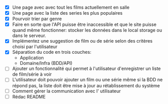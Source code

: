 - [x] Une page avec avec tout les films actuellement en salle
- [x] Une page avec la liste des series les plus populaires
- [x] Pourvoir trier par genre
- [x] Faire en sorte que l'API puisse être inaccessible et que le site puisse quand même fonctionner: stocker les données dans le local storage ou dans le serveur.
- [x] Implémentez une suggestion de film ou de série selon des critères choisi par l'utilisateur
- [x] Séparation du code en trois couches:
  - Application
  - Domaine/Infra (BDD/API)
- [ ] Ajouter un fonctionnalité qui permet à l'utilisateur d'enregistrer un liste de film/série à voir
- [ ] L'utilisateur doit pouvoir ajouter un film ou une série même si la BDD ne répond pas, la liste doit être mise à jour au rétablissement du système
- [ ] Comment gérer la communication avec l' utilisateur
- [ ] Rédac README